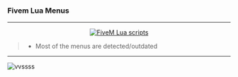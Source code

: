 ### Fivem Lua Menus

***
  <p align="center">
    <a href="">
        <img title="uwu" alt="FiveM Lua scripts" src="https://forum.cfx.re/uploads/default/original/4X/d/1/f/d1fb16e64ff5e4cadbc41f8c2b15cefea52ccc16.png"/>
    </a>
</p>


> -  Most of the menus are detected/outdated

***


![vvssss](https://wallpapercave.com/wp/wp8012777.jpg)

